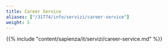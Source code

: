 ```yaml
---
title: Career Service
aliases: ["/31774/info/servizi/career-service"]
weight: 5
---
```


{{% include "content/sapienza/it/servizi/career-service.md" %}}